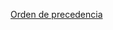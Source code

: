 [Orden de precedencia](https://interactivechaos.com/es/manual/tutorial-de-python/precedencia-de-operadores )